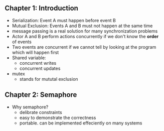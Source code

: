 ## Chapter 1: Introduction

- Serialization: Event A must happen before event B
- Mutual Exclusion: Events A and B must not happen at the same time
- message passing is a real solution for many synchronization problems
- Actor A and B perform actions concurrently if we don't know the **order** of events
- Two events are concurrent if we cannot tell by looking at the program which will happen first
- Shared variable:
  - concurrent writes
  - concurrent updates
- mutex
  - stands for mututal exclusion

## Chapter 2: Semaphore

- Why semaphore?
  - delibrate constraints
  - easy to demonstrate the correctness
  - portable. can be implemented effeciently on many systems